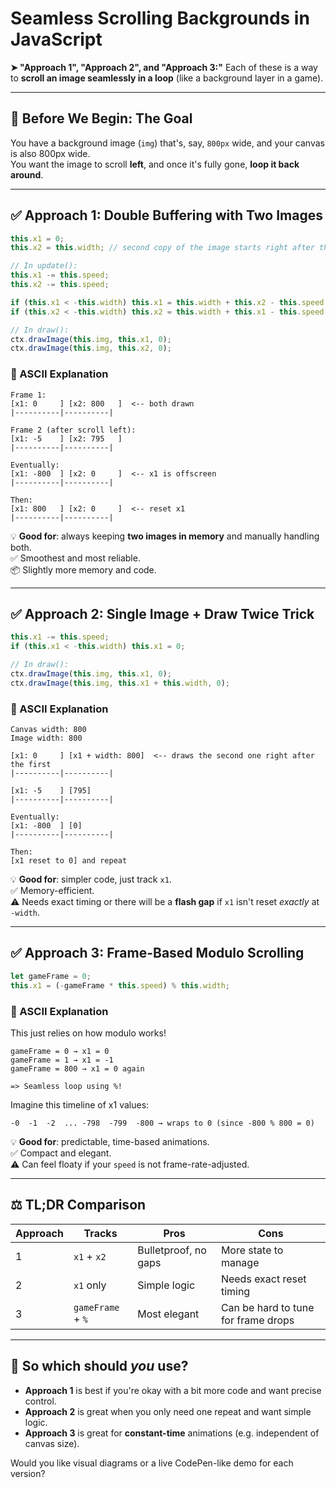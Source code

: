 # Seamless Scrolling Backgrounds in JavaScript

**➤ "Approach 1", "Approach 2", and "Approach 3:"** Each of these is a way to **scroll an image seamlessly in a loop** (like a background layer in a game).  

---

## 🧠 Before We Begin: The Goal

You have a background image (`img`) that's, say, `800px` wide, and your canvas is also 800px wide.  
You want the image to scroll **left**, and once it's fully gone, **loop it back around**.

---

## ✅ Approach 1: **Double Buffering with Two Images**

```js
this.x1 = 0;
this.x2 = this.width; // second copy of the image starts right after the first

// In update():
this.x1 -= this.speed;
this.x2 -= this.speed;

if (this.x1 < -this.width) this.x1 = this.width + this.x2 - this.speed;
if (this.x2 < -this.width) this.x2 = this.width + this.x1 - this.speed;

// In draw():
ctx.drawImage(this.img, this.x1, 0);
ctx.drawImage(this.img, this.x2, 0);
```

### 🎨 ASCII Explanation

```_
Frame 1:
[x1: 0     ] [x2: 800   ]  <-- both drawn
|----------|----------|

Frame 2 (after scroll left):
[x1: -5    ] [x2: 795   ]
|----------|----------|

Eventually:
[x1: -800  ] [x2: 0     ]  <-- x1 is offscreen
|----------|----------|

Then:
[x1: 800   ] [x2: 0     ]  <-- reset x1
|----------|----------|
```

💡 **Good for**: always keeping **two images in memory** and manually handling both.
<br>✅ Smoothest and most reliable.  
📦 Slightly more memory and code.

---

## ✅ Approach 2: **Single Image + Draw Twice Trick**

```js
this.x1 -= this.speed;
if (this.x1 < -this.width) this.x1 = 0;

// In draw():
ctx.drawImage(this.img, this.x1, 0);
ctx.drawImage(this.img, this.x1 + this.width, 0);
```

### 🎨 ASCII Explanation

```_
Canvas width: 800
Image width: 800

[x1: 0     ] [x1 + width: 800]  <-- draws the second one right after the first
|----------|----------|

[x1: -5    ] [795]
|----------|----------|

Eventually:
[x1: -800  ] [0]
|----------|----------|

Then:
[x1 reset to 0] and repeat
```

💡 **Good for**: simpler code, just track `x1`.  
✅ Memory-efficient.  
⚠️ Needs exact timing or there will be a **flash gap** if `x1` isn't reset *exactly* at `-width`.

---

## ✅ Approach 3: **Frame-Based Modulo Scrolling**

```js
let gameFrame = 0;
this.x1 = (-gameFrame * this.speed) % this.width;
```

### 🎨 ASCII Explanation

This just relies on how modulo works!

```_
gameFrame = 0 → x1 = 0
gameFrame = 1 → x1 = -1
gameFrame = 800 → x1 = 0 again

=> Seamless loop using %!
```

Imagine this timeline of x1 values:

```_
-0  -1  -2  ... -798  -799  -800 → wraps to 0 (since -800 % 800 = 0)
```

💡 **Good for**: predictable, time-based animations.  
✅ Compact and elegant.  
⚠️ Can feel floaty if your `speed` is not frame-rate-adjusted.

---

## ⚖️ TL;DR Comparison

| Approach | Tracks | Pros | Cons |
|---------|--------|------|------|
| 1       | `x1` + `x2` | Bulletproof, no gaps | More state to manage |
| 2       | `x1` only   | Simple logic        | Needs exact reset timing |
| 3       | `gameFrame` + `%` | Most elegant | Can be hard to tune for frame drops |

---

## 🚀 So which should *you* use?

- **Approach 1** is best if you're okay with a bit more code and want precise control.
- **Approach 2** is great when you only need one repeat and want simple logic.
- **Approach 3** is great for **constant-time** animations (e.g. independent of canvas size).

Would you like visual diagrams or a live CodePen-like demo for each version?
